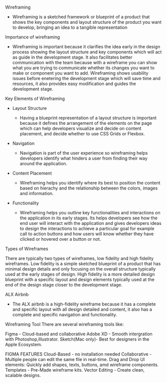 Wireframing

- Wireframing is a sketched framework or blueprint of a product that shows the key components
 and layout structure of the product you want to develop, bringing an idea to a tangible representation

Importance of wireframing

- Wireframing is important because it clarifies the idea early in the design process showing the layout structure
 and key components which will act as guide in the development stage. It also facilitates better communication with
 the team because with a wireframe you can show what you are trying to communicate whether its changes you want to
make or component you want to add. Wireframing shows usability issues before enetering the development stage which
will save time and resources, it also provides easy modification and guides the development stage.

Key Elements of Wireframing
- Layout Structure
  * Having a blueprint representation of a layout structure is important because it defines the arrangement of the elements
    on the page which can help developers visualize and decide on content placement, and decide whether to use CSS Grids or
    Flexbox.
    
- Navigation
  * Navigation is part of the user experience so wireframing helps developers identify what hinders a user from finding their
    way around the application.
    
- Content Placement
  * Wireframing helps you identify where its best to position the content based on hierachy and the relationship between the
    colors, images and information.
    
- Functionality
  * Wireframing helps you outline key functionalities and interactions on the application in its early stages. Its helps developers
    see how the end user will interact with the application and gives developers ideas to design the interactions to achieve a
    particular goal for example call to action buttons and how users will know whether they have clicked or hovered over a button
    or not.

 Types of Wireframes

 There are typically two types of wireframes, low fidelity and high fidelity wireframes. Low fidelity is a simple sketched blueprint of a product
 that has minimal design details and only focusing on the overall structure typically used at the early stages of design. High fidelity is a more detailed design blueprint  with  a specific layout and design elements typically used at the end of the design stage closer to the development stage.

 ALX Airbnb
 - The ALX airbnb is a high-fidelity wireframe because it has a complete and specific layout with all design detailed and content, it also has a
   complete and specific navigation and functionality.

 Wireframing Tool
 There are several wireframing tools like:
 
 Figma - Cloud-based and collaborative
 Adobe XD - Smooth intergration with Photoshop,Illustrator.
 Sketch(Mac only)- Best for designers in the Apple Ecosystem. 

FIGMA FEATURES
Cloud-Based - no installation needed
Collaborative - Multiple people can edit the same file in real-time.
Drag and Drop UI elements: Quickly add shapes, texts, buttons, amd wireframe components.
Templates - Pre-Made wireframe kits.
Vector Editing - Create clean, scalable designs.

 
